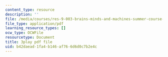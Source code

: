 ```yaml
---
content_type: resource
description: ''
file: /media/courses/res-9-003-brains-minds-and-machines-summer-course-summer-2015/b42daead1fa4b146af766d6d0c7b2e4c_i0-2sd9RQ6E.pdf
file_type: application/pdf
learning_resource_types: []
ocw_type: OCWFile
resourcetype: Document
title: 3play pdf file
uid: b42daead-1fa4-b146-af76-6d6d0c7b2e4c
---
```

